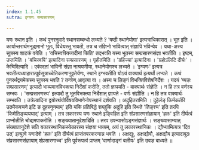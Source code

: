 ```yaml
---
index: 1.1.45
sutra: इग्यणः सम्प्रसारणम्

---
```

 यणः स्थान इति । कथं पुनरनुवादे स्थानसम्बन्धो लभ्यते ? 'षष्ठी स्थानेयोगा' इत्यत्राधिकारात् । भूत इति । कार्यान्तरार्थमनूद्यमानो भूतः, विधेयस्तु भावती, तत्र च संज्ञिनो भावित्वात् संज्ञापि भविन्येव । यथा-अस्य सूत्रस्य शाटकं वयेति । 'वचिस्वपियजादीनां किति' तद्भवति यस्य भूतस्य सम्प्रसारणसंज्ञा भवतीति । इष्टम्, उप्तमिति । 'वचिस्वपि' इत्यादिना सम्प्रसारणम् । गृहीतमिति । 'ग्रहिज्या' इत्यादिना । 'ग्रहोऽलिटि दीर्घः' । केचिदित्यादि । एवंवदतां भाविनी संज्ञा नाश्रयणीया, स्थानेयोगश्च लभ्यते । 'इग्यणः' इत्यत्र भवतीत्यध्याहारात्पूर्वसूत्राच्चेतिकरणानुवृतेर्यणः, स्थाने इग्भवतीति योऽयं वाक्यार्थ इत्यर्थो लभ्यते । कथं पुनरर्थद्वयमेकस्य सूत्रस्य भवति ? तन्त्रेण,आवृत्या वा । अस्य च लिङ्गं विभक्तिविशेषनिर्देशः । यदयं 'ष्यङः सम्प्रसारणम्' इत्यादौ भाव्यमानविभक्त्या निर्देशां करोति, ततो ज्ञापयति - वाक्यार्थः संज्ञेति । न हि तत्र वर्णस्य सम्भवः । 'सम्प्रसारणस्य' इत्यादौ तु भूतविभक्त्या निर्देशात् ज्ञायते  - वर्णः संज्ञीति । न हि तत्र वाक्यार्थः सम्भवति । तत्रेत्यादिना द्वयोरर्थयोर्विषयविभागेनोपस्थानं दर्शयति । अदुहितरामिति । दुहेर्लङ् किर्मकर्तरि उतमैकवचने इटि ङ दुहस्नुनमाम्' इति यकि प्रतिषिद्धे शब्लुकि अदुहि इति स्थिते 'तिङ्श्च' इति तरपि 'किमेतिङ्व्ययघाद्' इत्याम् । तत्र लकारस्य यणः स्थाने इङ्विहित इति संप्रसारणसंज्ञायाम् 'हलः' इति दीर्घत्वं प्राप्नोतीति चोद्यमपाकरोति । सङ्ख्यातानुदेशादिति । तरप उपन्यासोऽङ्गसंज्ञार्थः । सङ्ख्यासाम्यात् संख्यातानुदेशे सति यकारस्थानिकस्येकारस्य संज्ञया भाव्यम्, अयं तु लकारस्थानिकः । द्यौभ्यामित्यत्र 'दिव उत्' इत्युत्वे यणादेशे 'हलः' इति दीर्घत्वं प्राप्तंतपरकरणान्न भवति । अक्षद्यूः, अक्षद्यौवौ, अक्षद्यौव इत्यादावूठः संप्रसारणसंज्ञायाम् शंप्रसारणाच्च' इति पूर्वरूपत्वं प्राप्तम् 'वार्णादाङ्गं बलीयः' इति उवङ बाध्यते ॥